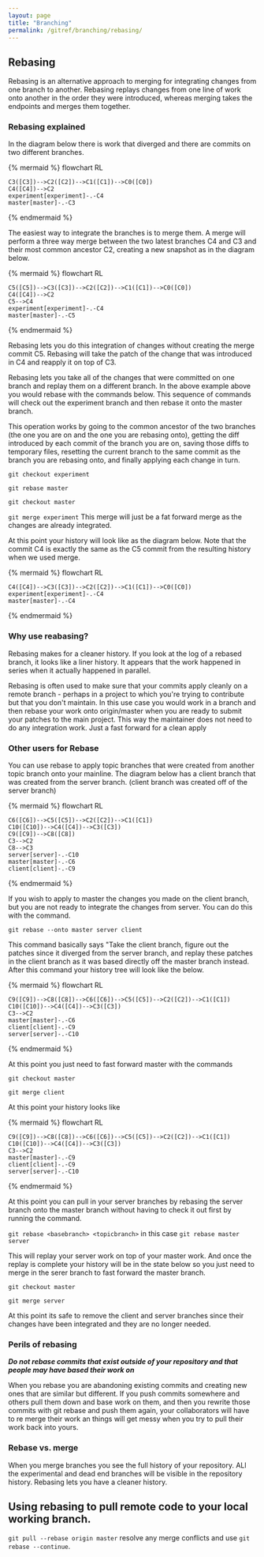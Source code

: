```yaml
---
layout: page
title: "Branching"
permalink: /gitref/branching/rebasing/
---
```


[comment]: <> (TODO: Need to have a section here on what can go wrong and how to recover)

## Rebasing

Rebasing is an alternative approach to merging for integrating changes from one branch to another.  Rebasing replays changes from one line of work onto another in the order they were introduced, whereas merging takes the endpoints and merges them together.

### Rebasing explained

In the diagram below there is work that diverged and there are commits on two different branches.

{% mermaid %}
 flowchart RL

    C3([C3])-->C2([C2])-->C1([C1])-->C0([C0])
    C4([C4])-->C2
    experiment[experiment]-.-C4
    master[master]-.-C3

{% endmermaid %}

The easiest way to integrate the branches is to merge them.  A merge will perform a three way merge between the two latest branches C4 and C3 and their most common ancestor C2, creating a new snapshot as in the diagram below.

{% mermaid %}
 flowchart RL

    C5([C5])-->C3([C3])-->C2([C2])-->C1([C1])-->C0([C0])
    C4([C4])-->C2
    C5-->C4
    experiment[experiment]-.-C4
    master[master]-.-C5

{% endmermaid %}

Rebasing lets you do this integration of changes without creating the merge commit C5.  Rebasing will take the patch of the change that was introduced in C4 and reapply it on top of C3.

Rebasing lets you take all of the changes that were committed on one branch and replay them on a different branch.  In the above example above you would rebase with the commands below.  This sequence of commands will check out the experiment branch and then rebase it onto the master branch.

This operation works by going to the common ancestor of the two branches (the one you are on and the one you are rebasing onto), getting the diff introduced by each commit  of the branch you are on, saving those diffs to temporary files, resetting the current branch to the same commit as the branch you are rebasing onto, and finally applying each change in turn.

`git checkout experiment`

`git rebase master`

`git checkout master`

`git merge experiment` This merge will just be a fat forward merge as the changes are already integrated.

At this point your history will look like as the diagram below.  Note that the commit C4 is exactly the same as the C5 commit from the resulting history when we used merge.

{% mermaid %}
 flowchart RL

    C4([C4])-->C3([C3])-->C2([C2])-->C1([C1])-->C0([C0])
    experiment[experiment]-.-C4
    master[master]-.-C4

{% endmermaid %}

[comment]: <> (TODO: Work though the above example to make sure that all 4 commands are needed and to get a feel for how this works)
[comment]: <> (TODO: Write a definition entry for fast forward merge)

### Why use reabasing?

Rebasing makes for a cleaner history.  If you look at the log of a rebased branch, it looks like a liner history.  It appears that the work happened in series when it actually happened in parallel.

[comment]: <> (TODO: Double check if you would rebase onto the work or rebase the work onto your work.)
Rebasing is often used to make sure that your commits apply cleanly on a remote branch - perhaps in a project to which you're trying to contribute but that you don't maintain.  In this use case you would work in a branch and then rebase your work onto origin/master when you are ready to submit your patches to the main project.  This way the maintainer does not need to do any integration work.  Just a fast forward for a clean apply

### Other users for Rebase

You can use rebase to apply topic branches that were created from another topic branch onto your mainline.  The diagram below has a client branch that was created from the server branch. (client branch was created off of the server branch)

[comment]: <> (TODO: I seem to be missing a commit 7 here need to go back to the book and validate.)

{% mermaid %}
 flowchart RL

    C6([C6])-->C5([C5])-->C2([C2])-->C1([C1])
    C10([C10])-->C4([C4])-->C3([C3])
    C9([C9])-->C8([C8])
    C3-->C2
    C8-->C3
    server[server]-.-C10
    master[master]-.-C6
    client[client]-.-C9

{% endmermaid %}

If you wish to apply to master the changes you made on the client branch, but you are not ready to integrate the changes from server.  You can do this with the command.

`git rebase --onto master server client`

This command basically says "Take the client branch, figure out the patches since it diverged from the server branch, and replay these patches in the client branch as it was based directly off the master branch instead.  After this command your history tree will look like the below.


{% mermaid %}
 flowchart RL

    C9([C9])-->C8([C8])-->C6([C6])-->C5([C5])-->C2([C2])-->C1([C1])
    C10([C10])-->C4([C4])-->C3([C3])
    C3-->C2
    master[master]-.-C6
    client[client]-.-C9
    server[server]-.-C10

{% endmermaid %}

At this point you just need to fast forward master with the commands

`git checkout master`

`git merge client`

At this point your history looks like

{% mermaid %}
 flowchart RL

    C9([C9])-->C8([C8])-->C6([C6])-->C5([C5])-->C2([C2])-->C1([C1])
    C10([C10])-->C4([C4])-->C3([C3])
    C3-->C2
    master[master]-.-C9
    client[client]-.-C9
    server[server]-.-C10

{% endmermaid %}


At this point you can pull in your server branches by rebasing the server branch onto the master branch without having to check it out first by running the command.

`git rebase <basebranch> <topicbranch>`  in this case `git rebase master server`

This will replay your server work on top of your master work.  And once the replay is complete your history will be in the state below so you just need to merge in the serer branch to fast forward the master branch.

`git checkout master`

`git merge server`

At this point its safe to remove the client and server branches since their changes have been integrated and they are no longer needed.

### Perils of rebasing

***Do not rebase commits that exist outside of your repository and that people may have based their work on***

When you rebase you are abandoning existing commits and creating new ones that are similar but different.  If you push commits somewhere and others pull them down and base work on them, and then you rewrite those commits with git rebase and push them again, your collaborators will have to re merge their work an things will get messy when you try to pull their work back into yours.

### Rebase vs. merge

When you merge branches you see the full history of your repository.  ALl the experimental and dead end branches will be visible in the repository history.  Rebasing lets you have a cleaner history.

## Using rebasing to pull remote code to your local working branch.

`git pull --rebase origin master` resolve any merge conflicts and use `git rebase --continue`.

